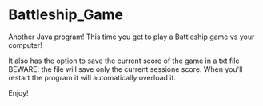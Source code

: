 # Battleship_Game
Another Java program! This time you get to play a Battleship game vs your computer!

It also has the option to save the current score of the game in a txt file
BEWARE: the file will save only the current sessione score. When you'll restart the program it will automatically overload it.

Enjoy!

